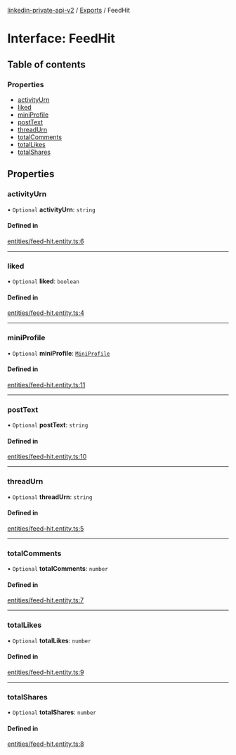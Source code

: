 [linkedin-private-api-v2](../README.md) / [Exports](../modules.md) / FeedHit

# Interface: FeedHit

## Table of contents

### Properties

- [activityUrn](FeedHit.md#activityurn)
- [liked](FeedHit.md#liked)
- [miniProfile](FeedHit.md#miniprofile)
- [postText](FeedHit.md#posttext)
- [threadUrn](FeedHit.md#threadurn)
- [totalComments](FeedHit.md#totalcomments)
- [totalLikes](FeedHit.md#totallikes)
- [totalShares](FeedHit.md#totalshares)

## Properties

### activityUrn

• `Optional` **activityUrn**: `string`

#### Defined in

[entities/feed-hit.entity.ts:6](https://github.com/akash-gupt/linkedin-private-api/blob/d170d2d/src/entities/feed-hit.entity.ts#L6)

___

### liked

• `Optional` **liked**: `boolean`

#### Defined in

[entities/feed-hit.entity.ts:4](https://github.com/akash-gupt/linkedin-private-api/blob/d170d2d/src/entities/feed-hit.entity.ts#L4)

___

### miniProfile

• `Optional` **miniProfile**: [`MiniProfile`](MiniProfile.md)

#### Defined in

[entities/feed-hit.entity.ts:11](https://github.com/akash-gupt/linkedin-private-api/blob/d170d2d/src/entities/feed-hit.entity.ts#L11)

___

### postText

• `Optional` **postText**: `string`

#### Defined in

[entities/feed-hit.entity.ts:10](https://github.com/akash-gupt/linkedin-private-api/blob/d170d2d/src/entities/feed-hit.entity.ts#L10)

___

### threadUrn

• `Optional` **threadUrn**: `string`

#### Defined in

[entities/feed-hit.entity.ts:5](https://github.com/akash-gupt/linkedin-private-api/blob/d170d2d/src/entities/feed-hit.entity.ts#L5)

___

### totalComments

• `Optional` **totalComments**: `number`

#### Defined in

[entities/feed-hit.entity.ts:7](https://github.com/akash-gupt/linkedin-private-api/blob/d170d2d/src/entities/feed-hit.entity.ts#L7)

___

### totalLikes

• `Optional` **totalLikes**: `number`

#### Defined in

[entities/feed-hit.entity.ts:9](https://github.com/akash-gupt/linkedin-private-api/blob/d170d2d/src/entities/feed-hit.entity.ts#L9)

___

### totalShares

• `Optional` **totalShares**: `number`

#### Defined in

[entities/feed-hit.entity.ts:8](https://github.com/akash-gupt/linkedin-private-api/blob/d170d2d/src/entities/feed-hit.entity.ts#L8)
